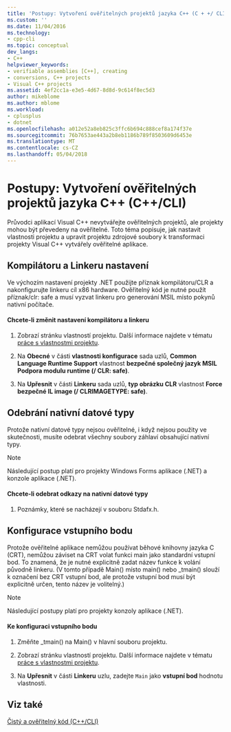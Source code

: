 ```yaml
---
title: 'Postupy: Vytvoření ověřitelných projektů jazyka C++ (C + +/ CLI) | Microsoft Docs'
ms.custom: ''
ms.date: 11/04/2016
ms.technology:
- cpp-cli
ms.topic: conceptual
dev_langs:
- C++
helpviewer_keywords:
- verifiable assemblies [C++], creating
- conversions, C++ projects
- Visual C++ projects
ms.assetid: 4ef2cc1a-e3e5-4d67-8d8d-9c614f8ec5d3
author: mikeblome
ms.author: mblome
ms.workload:
- cplusplus
- dotnet
ms.openlocfilehash: a012e52a8eb825c3ffc6b694c888cef8a174f37e
ms.sourcegitcommit: 76b7653ae443a2b8eb1186b789f8503609d6453e
ms.translationtype: MT
ms.contentlocale: cs-CZ
ms.lasthandoff: 05/04/2018
---
```

# <a name="how-to-create-verifiable-c-projects-ccli"></a>Postupy: Vytvoření ověřitelných projektů jazyka C++ (C++/CLI)
Průvodci aplikací Visual C++ nevytvářejte ověřitelných projektů, ale projekty mohou být převedeny na ověřitelné. Toto téma popisuje, jak nastavit vlastnosti projektu a upravit projektu zdrojové soubory k transformaci projekty Visual C++ vytvářely ověřitelné aplikace.  
  
## <a name="compiler-and-linker-settings"></a>Kompilátoru a Linkeru nastavení  
 Ve výchozím nastavení projekty .NET použijte příznak kompilátoru/CLR a nakonfigurujte linkeru cíl x86 hardware. Ověřitelný kód je nutné použít příznak/clr: safe a musí vyzvat linkeru pro generování MSIL místo pokynů nativní počítače.  
  
#### <a name="to-change-the-compiler-and-linker-settings"></a>Chcete-li změnit nastavení kompilátoru a linkeru  
  
1.  Zobrazí stránku vlastností projektu. Další informace najdete v tématu [práce s vlastnostmi projektu](../ide/working-with-project-properties.md).  
  
2.  Na **Obecné** v části **vlastnosti konfigurace** sada uzlů, **Common Language Runtime Support** vlastnost **bezpečné společný jazyk MSIL Podpora modulu runtime (/ CLR: safe)**.  
  
3.  Na **Upřesnit** v části **Linkeru** sada uzlů, **typ obrázku CLR** vlastnost **Force bezpečné IL image (/ CLRIMAGETYPE: safe)**.  
  
## <a name="removing-native-data-types"></a>Odebrání nativní datové typy  
 Protože nativní datové typy nejsou ověřitelné, i když nejsou použity ve skutečnosti, musíte odebrat všechny soubory záhlaví obsahující nativní typy.  
  
> [!NOTE]
>  Následující postup platí pro projekty Windows Forms aplikace (.NET) a konzole aplikace (.NET).  
  
#### <a name="to-remove-references-to-native-data-types"></a>Chcete-li odebrat odkazy na nativní datové typy  
  
1.  Poznámky, které se nacházejí v souboru Stdafx.h.  
  
## <a name="configuring-an-entry-point"></a>Konfigurace vstupního bodu  
 Protože ověřitelné aplikace nemůžou používat běhové knihovny jazyka C (CRT), nemůžou záviset na CRT volat funkci main jako standardní vstupní bod. To znamená, že je nutné explicitně zadat název funkce k volání původně linkeru. (V tomto případě Main() místo main() nebo _tmain() slouží k označení bez CRT vstupní bod, ale protože vstupní bod musí být explicitně určen, tento název je volitelný.)  
  
> [!NOTE]
>  Následující postupy platí pro projekty konzoly aplikace (.NET).  
  
#### <a name="to-configure-an-entry-point"></a>Ke konfiguraci vstupního bodu  
  
1.  Změňte _tmain() na Main() v hlavní souboru projektu.  
  
2.  Zobrazí stránku vlastností projektu. Další informace najdete v tématu [práce s vlastnostmi projektu](../ide/working-with-project-properties.md).  
  
3.  Na **Upřesnit** v části **Linkeru** uzlu, zadejte `Main` jako **vstupní bod** hodnotu vlastnosti.  
  
## <a name="see-also"></a>Viz také  
 [Čistý a ověřitelný kód (C++/CLI)](../dotnet/pure-and-verifiable-code-cpp-cli.md)